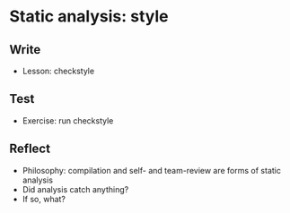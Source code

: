 # Static analysis: style

## Write

- Lesson: checkstyle

## Test

- Exercise: run checkstyle

## Reflect

- Philosophy: compilation and self- and team-review are forms of static analysis
- Did analysis catch anything?
- If so, what?
